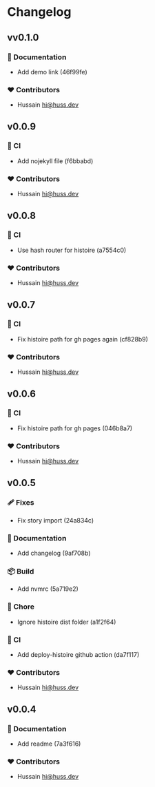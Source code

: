 # Changelog


## vv0.1.0


### 📖 Documentation

  - Add demo link (46f99fe)

### ❤️  Contributors

- Hussain <hi@huss.dev>

## v0.0.9


### 🤖 CI

  - Add nojekyll file (f6bbabd)

### ❤️  Contributors

- Hussain <hi@huss.dev>

## v0.0.8


### 🤖 CI

  - Use hash router for histoire (a7554c0)

### ❤️  Contributors

- Hussain <hi@huss.dev>

## v0.0.7


### 🤖 CI

  - Fix histoire path for gh pages again (cf828b9)

### ❤️  Contributors

- Hussain <hi@huss.dev>

## v0.0.6


### 🤖 CI

  - Fix histoire path for gh pages (046b8a7)

### ❤️  Contributors

- Hussain <hi@huss.dev>

## v0.0.5


### 🩹 Fixes

  - Fix story import (24a834c)

### 📖 Documentation

  - Add changelog (9af708b)

### 📦 Build

  - Add nvmrc (5a719e2)

### 🏡 Chore

  - Ignore histoire dist folder (a1f2f64)

### 🤖 CI

  - Add deploy-histoire github action (da7f117)

### ❤️  Contributors

- Hussain <hi@huss.dev>

## v0.0.4


### 📖 Documentation

  - Add readme (7a3f616)

### ❤️  Contributors

- Hussain <hi@huss.dev>

